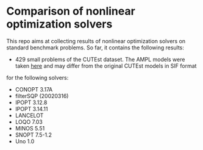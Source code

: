 # Comparison of nonlinear optimization solvers 

This repo aims at collecting results of nonlinear optimization solvers on standard benchmark problems. So far, it contains the following results:

* 429 small problems of the CUTEst dataset. The AMPL models were taken [here](https://arnold-neumaier.at/glopt/coconut/Benchmark/Library2_new_v1.html) and may differ from the original CUTEst models in SIF format

for the following solvers:

* CONOPT 3.17A
* filterSQP (20020316)
* IPOPT 3.12.8
* IPOPT 3.14.11
* LANCELOT
* LOQO 7.03
* MINOS 5.51
* SNOPT 7.5-1.2
* Uno 1.0
